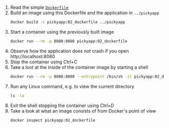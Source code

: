 1. Read the simple [`Dockerfile`](./Dockerfile)
2. Build an image using this Dockerfile and the application in `../pickyapp`
   ~~~sh
   docker build -t pickyapp:02_dockerfile ../pickyapp
   ~~~
3. Start a container using the previously built image
   ~~~sh
   docker run --rm -p 8080:8080 pickyapp:02_dockerfile
   ~~~
4. Observe how the application does _not_ crash if you open http://localhost:8080
5. Stop the container using _Ctrl+C_
6. Take a loot at the inside of the container image by starting a shell
   ~~~sh
   docker run --rm -p 8080:8080 --entrypoint /bin/sh -it pickyapp:02_dockerfile
   ~~~
7. Run any Linux command, e.g. to view the current directory
   ~~~sh
   ls -la
   ~~~
8. Exit the shell stopping the container using _Ctrl+D_
9. Take a look at what an image consists of from Docker's point of view
   ~~~sh
   docker inspect pickyapp:02_dockerfile
   ~~~
